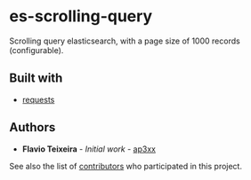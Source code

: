 # es-scrolling-query

Scrolling query elasticsearch, with a page size of 1000 records (configurable).

## Built with

* [requests](http://docs.python-requests.org/en/master/)

## Authors

* **Flavio Teixeira** - *Initial work* - [ap3xx](https://github.com/ap3xx)

See also the list of [contributors](https://github.com/your/project/contributors) who participated in this project.